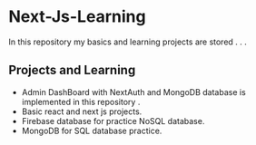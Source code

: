 # Next-Js-Learning

In this repository my basics and learning projects are stored . . . 


## Projects and Learning 

- Admin DashBoard with NextAuth and MongoDB database is implemented in this repository .
- Basic react and next js projects.
- Firebase database for practice NoSQL database. 
- MongoDB for SQL database practice.
